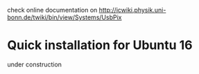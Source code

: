 check online documentation on
http://icwiki.physik.uni-bonn.de/twiki/bin/view/Systems/UsbPix

# Quick installation for Ubuntu 16

under construction
